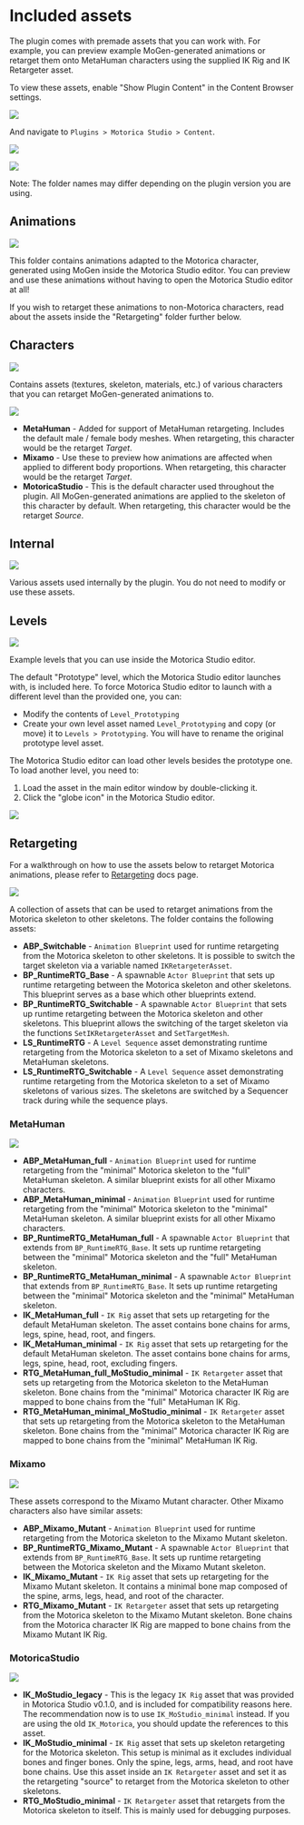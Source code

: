 # Included assets
The plugin comes with premade assets that you can work with. For example, you can preview example MoGen-generated animations or retarget them onto MetaHuman characters using the supplied IK Rig and IK Retargeter asset.

To view these assets, enable "Show Plugin Content" in the Content Browser settings.

![](./images/content-browser-settings-show-plugin-content.png)

And navigate to `Plugins > Motorica Studio > Content`.

![](./images/content-browser-folder-plugin.png)

![](./images/content-browser-folder-plugin-content.png)

Note: The folder names may differ depending on the plugin version you are using.

## Animations
![](./images/content-browser-folder-plugin-animations.png)

This folder contains animations adapted to the Motorica character, generated using MoGen inside the Motorica Studio editor. You can preview and use these animations without having to open the Motorica Studio editor at all!

If you wish to retarget these animations to non-Motorica characters, read about the assets inside the "Retargeting" folder further below.

## Characters
![](./images/content-browser-folder-plugin-characters-2.png)

Contains assets (textures, skeleton, materials, etc.) of various characters that you can retarget MoGen-generated animations to.

![](./images/content-browser-folder-plugin-characters.png)

- **MetaHuman** - Added for support of MetaHuman retargeting. Includes the default male / female body meshes. When retargeting, this character would be the retarget *Target*.
- **Mixamo** - Use these to preview how animations are affected when applied to different body proportions. When retargeting, this character would be the retarget *Target*.
- **MotoricaStudio** - This is the default character used throughout the plugin. All MoGen-generated animations are applied to the skeleton of this character by default. When retargeting, this character would be the retarget *Source*.

## Internal
![](./images/content-browser-folder-plugin-internal.png)

Various assets used internally by the plugin. You do not need to modify or use these assets.

## Levels
![](./images/content-browser-folder-plugin-levels.png)

Example levels that you can use inside the Motorica Studio editor.

The default "Prototype" level, which the Motorica Studio editor launches with, is included here. To force Motorica Studio editor to launch with a different level than the provided one, you can:
- Modify the contents of `Level_Prototyping`
- Create your own level asset named `Level_Prototyping` and copy (or move) it to `Levels > Prototyping`. You will have to rename the original prototype level asset.

The Motorica Studio editor can load other levels besides the prototype one. To load another level, you need to:
1. Load the asset in the main editor window by double-clicking it.
2. Click the "globe icon" in the Motorica Studio editor.

![](./images/load-custom-level.png)

## Retargeting
For a walkthrough on how to use the assets below to retarget Motorica animations, please refer to [Retargeting](/retargeting) docs page.

![](./images/content-browser-folder-plugin-retargeting.png)

A collection of assets that can be used to retarget animations from the Motorica skeleton to other skeletons. The folder contains the following assets:

- **ABP_Switchable** - `Animation Blueprint` used for runtime retargeting from the Motorica skeleton to other skeletons. It is possible to switch the target skeleton via a variable named `IKRetargeterAsset`.
- **BP_RuntimeRTG_Base** - A spawnable `Actor Blueprint` that sets up runtime retargeting between the Motorica skeleton and other skeletons. This blueprint serves as a base which other blueprints extend.
- **BP_RuntimeRTG_Switchable** - A spawnable `Actor Blueprint` that sets up runtime retargeting between the Motorica skeleton and other skeletons. This blueprint allows the switching of the target skeleton via the functions `SetIKRetargeterAsset` and `SetTargetMesh`.
- **LS_RuntimeRTG** - A `Level Sequence` asset demonstrating runtime retargeting from the Motorica skeleton to a set of Mixamo skeletons and MetaHuman skeletons.
- **LS_RuntimeRTG_Switchable** - A `Level Sequence` asset demonstrating runtime retargeting from the Motorica skeleton to a set of Mixamo skeletons of various sizes. The skeletons are switched by a Sequencer track during while the sequence plays.

### MetaHuman
![](./images/content-browser-folder-plugin-retargeting-metahuman.png)

- **ABP_MetaHuman_full** - `Animation Blueprint` used for runtime retargeting from the "minimal" Motorica skeleton to the "full" MetaHuman skeleton. A similar blueprint exists for all other Mixamo characters. 
- **ABP_MetaHuman_minimal** - `Animation Blueprint` used for runtime retargeting from the "minimal" Motorica skeleton to the "minimal" MetaHuman skeleton. A similar blueprint exists for all other Mixamo characters. 
- **BP_RuntimeRTG_MetaHuman_full** - A spawnable `Actor Blueprint` that extends from `BP_RuntimeRTG_Base`. It sets up runtime retargeting between the "minimal" Motorica skeleton and the "full" MetaHuman skeleton.
- **BP_RuntimeRTG_MetaHuman_minimal** - A spawnable `Actor Blueprint` that extends from `BP_RuntimeRTG_Base`. It sets up runtime retargeting between the "minimal" Motorica skeleton and the "minimal" MetaHuman skeleton.
- **IK_MetaHuman_full** - `IK Rig` asset that sets up retargeting for the default MetaHuman skeleton. The asset contains bone chains for arms, legs, spine, head, root, and fingers.
- **IK_MetaHuman_minimal** - `IK Rig` asset that sets up retargeting for the default MetaHuman skeleton. The asset contains bone chains for arms, legs, spine, head, root, excluding fingers.
- **RTG_MetaHuman_full_MoStudio_minimal** - `IK Retargeter` asset that sets up retargeting from the Motorica skeleton to the MetaHuman skeleton. Bone chains from the "minimal" Motorica character IK Rig are mapped to bone chains from the "full" MetaHuman IK Rig.
- **RTG_MetaHuman_minimal_MoStudio_minimal** - `IK Retargeter` asset that sets up retargeting from the Motorica skeleton to the MetaHuman skeleton. Bone chains from the "minimal" Motorica character IK Rig are mapped to bone chains from the "minimal" MetaHuman IK Rig.

### Mixamo
![](./images/content-browser-folder-plugin-retargeting-mixamo-mutant.png)

These assets correspond to the Mixamo Mutant character. Other Mixamo characters also have similar assets:

- **ABP_Mixamo_Mutant** - `Animation Blueprint` used for runtime retargeting from the Motorica skeleton to the Mixamo Mutant skeleton.
- **BP_RuntimeRTG_Mixamo_Mutant** - A spawnable `Actor Blueprint` that extends from `BP_RuntimeRTG_Base`. It sets up runtime retargeting between the Motorica skeleton and the Mixamo Mutant skeleton.
- **IK_Mixamo_Mutant** - `IK Rig` asset that sets up retargeting for the Mixamo Mutant skeleton. It contains a minimal bone map composed of the spine, arms, legs, head, and root of the character.
- **RTG_Mixamo_Mutant** - `IK Retargeter` asset that sets up retargeting from the Motorica skeleton to the Mixamo Mutant skeleton. Bone chains from the Motorica character IK Rig are mapped to bone chains from the Mixamo Mutant IK Rig.

### MotoricaStudio
![](./images/content-browser-folder-plugin-retargeting-motoricastudio.png)

- **IK_MoStudio_legacy** - This is the legacy `IK Rig` asset that was provided in Motorica Studio v0.1.0, and is included for compatibility reasons here. The recommendation now is to use `IK_MoStudio_minimal` instead. If you are using the old `IK_Motorica`, you should update the references to this asset.
- **IK_MoStudio_minimal** - `IK Rig` asset that sets up skeleton retargeting for the Motorica skeleton. This setup is minimal as it excludes individual bones and finger bones. Only the spine, legs, arms, head, and root have bone chains. Use this asset inside an `IK Retargeter` asset and set it as the retargeting "source" to retarget from the Motorica skeleton to other skeletons.
- **RTG_MoStudio_minimal** - `IK Retargeter` asset that retargets from the Motorica skeleton to itself. This is mainly used for debugging purposes.
